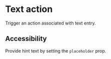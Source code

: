 # Text action

Trigger an action associated with text entry.

## Accessibility

Provide hint text by setting the `placeholder` prop.
